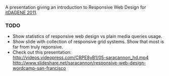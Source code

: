 A presentation giving an introduction to Responsive Web Design
for [itDAGENE 2011][itd].

### TODO

* Show statistics of responsive web design vs plain media queries usage.
* Show slide with collection of responsive grid systems. Show that most
  is far from truly reponsive.
* Check out this presentation:
  http://videos.videopress.com/CRPE8yB1/05-saracannon_hd.mp4
  http://www.slideshare.net/saracannon/responsive-web-design-wordcamp-san-francisco


[itd]: http://www.itdagene.no/forside/program#kurs-bekk

